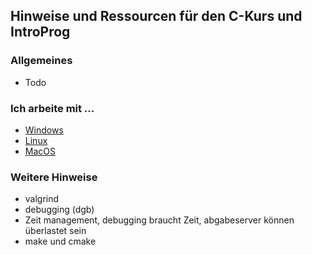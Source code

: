 ## Hinweise und Ressourcen für den C-Kurs und IntroProg

### Allgemeines
* Todo

### Ich arbeite mit ...

* [Windows](windows/windows.md)
* [Linux](linux.md)
* [MacOS](macos.md)

### Weitere Hinweise
* valgrind
* debugging (dgb)
* Zeit management, debugging braucht Zeit, abgabeserver können überlastet sein
* make und cmake
